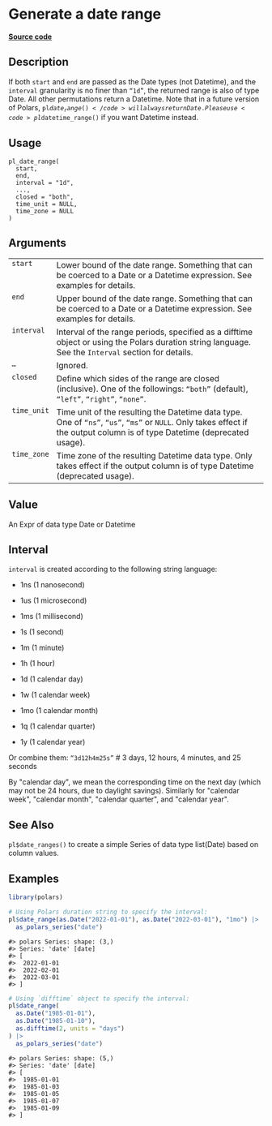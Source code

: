 

# Generate a date range

[**Source code**](https://github.com/pola-rs/r-polars/tree/main/R/functions__eager.R#L229)

## Description

If both <code>start</code> and <code>end</code> are passed as the Date
types (not Datetime), and the <code>interval</code> granularity is no
finer than <code>“1d”</code>, the returned range is also of type Date.
All other permutations return a Datetime. Note that in a future version
of Polars, <code>pl$date_range()</code> will always return Date. Please
use <code>pl$datetime_range()</code> if you want Datetime instead.

## Usage

<pre><code class='language-R'>pl_date_range(
  start,
  end,
  interval = "1d",
  ...,
  closed = "both",
  time_unit = NULL,
  time_zone = NULL
)
</code></pre>

## Arguments

<table>
<tr>
<td style="white-space: nowrap; font-family: monospace; vertical-align: top">
<code id="pl_date_range_:_start">start</code>
</td>
<td>
Lower bound of the date range. Something that can be coerced to a Date
or a Datetime expression. See examples for details.
</td>
</tr>
<tr>
<td style="white-space: nowrap; font-family: monospace; vertical-align: top">
<code id="pl_date_range_:_end">end</code>
</td>
<td>
Upper bound of the date range. Something that can be coerced to a Date
or a Datetime expression. See examples for details.
</td>
</tr>
<tr>
<td style="white-space: nowrap; font-family: monospace; vertical-align: top">
<code id="pl_date_range_:_interval">interval</code>
</td>
<td>
Interval of the range periods, specified as a difftime object or using
the Polars duration string language. See the <code>Interval</code>
section for details.
</td>
</tr>
<tr>
<td style="white-space: nowrap; font-family: monospace; vertical-align: top">
<code id="pl_date_range_:_...">…</code>
</td>
<td>
Ignored.
</td>
</tr>
<tr>
<td style="white-space: nowrap; font-family: monospace; vertical-align: top">
<code id="pl_date_range_:_closed">closed</code>
</td>
<td>
Define which sides of the range are closed (inclusive). One of the
followings: <code>“both”</code> (default), <code>“left”</code>,
<code>“right”</code>, <code>“none”</code>.
</td>
</tr>
<tr>
<td style="white-space: nowrap; font-family: monospace; vertical-align: top">
<code id="pl_date_range_:_time_unit">time_unit</code>
</td>
<td>
Time unit of the resulting the Datetime data type. One of
<code>“ns”</code>, <code>“us”</code>, <code>“ms”</code> or
<code>NULL</code>. Only takes effect if the output column is of type
Datetime (deprecated usage).
</td>
</tr>
<tr>
<td style="white-space: nowrap; font-family: monospace; vertical-align: top">
<code id="pl_date_range_:_time_zone">time_zone</code>
</td>
<td>
Time zone of the resulting Datetime data type. Only takes effect if the
output column is of type Datetime (deprecated usage).
</td>
</tr>
</table>

## Value

An Expr of data type Date or Datetime

## Interval

<code>interval</code> is created according to the following string
language:

<ul>
<li>

1ns (1 nanosecond)

</li>
<li>

1us (1 microsecond)

</li>
<li>

1ms (1 millisecond)

</li>
<li>

1s (1 second)

</li>
<li>

1m (1 minute)

</li>
<li>

1h (1 hour)

</li>
<li>

1d (1 calendar day)

</li>
<li>

1w (1 calendar week)

</li>
<li>

1mo (1 calendar month)

</li>
<li>

1q (1 calendar quarter)

</li>
<li>

1y (1 calendar year)

</li>
</ul>

Or combine them: <code>“3d12h4m25s”</code> \# 3 days, 12 hours, 4
minutes, and 25 seconds

By "calendar day", we mean the corresponding time on the next day (which
may not be 24 hours, due to daylight savings). Similarly for "calendar
week", "calendar month", "calendar quarter", and "calendar year".

## See Also

<code>pl$date_ranges()</code> to create a simple Series of data type
list(Date) based on column values.

## Examples

``` r
library(polars)

# Using Polars duration string to specify the interval:
pl$date_range(as.Date("2022-01-01"), as.Date("2022-03-01"), "1mo") |>
  as_polars_series("date")
```

    #> polars Series: shape: (3,)
    #> Series: 'date' [date]
    #> [
    #>  2022-01-01
    #>  2022-02-01
    #>  2022-03-01
    #> ]

``` r
# Using `difftime` object to specify the interval:
pl$date_range(
  as.Date("1985-01-01"),
  as.Date("1985-01-10"),
  as.difftime(2, units = "days")
) |>
  as_polars_series("date")
```

    #> polars Series: shape: (5,)
    #> Series: 'date' [date]
    #> [
    #>  1985-01-01
    #>  1985-01-03
    #>  1985-01-05
    #>  1985-01-07
    #>  1985-01-09
    #> ]
